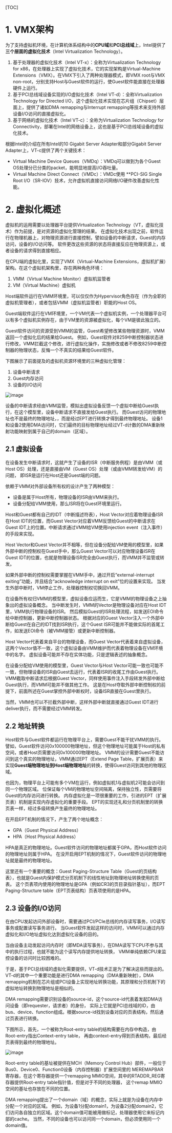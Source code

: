 [TOC]

# 1. VMX架构

为了支持虚拟机环境，在计算机体系结构中的**CPU域**和**PCI总线域**上，Intel提供了**三个层面的虚拟化技术**（Intel Virtualization Technology）。

1. 基于处理器的虚拟化技术（Intel VT-x）：全称为Virtualization Technology for x86，在处理器上实现了虚拟化技术，它的实现架构是Virtual-Machine Extensions（VMX）。在VMX下引入了两种处理器模式，即VMX root与VMX non-root，分别支持Host与Guest软件的运行，使Guest软件能直接在处理器硬件上运行。
2. 基于PCI总线域设备实现的I/O虚拟化技术（Intel VT-d）：全称Virtualization Technology for Directed I/O，这个虚拟化技术实现在芯片组（Chipset）层面上，提供了诸如DMA remapping与Interrupt remapping等技术来支持外部设备I/O访问的直接虚拟化。
3. 基于网络的虚拟化技术（Intel VT-c）：全称为Virtualization Technology for Connectivity，部署在Intel的网络设备上，这也是基于PCI总线域设备的虚拟化技术。

根据Intel的介绍在所有Intel的10 Gigabit Server Adapter和部分Gigabit Server Adapter上，VT-c提供了两个关键技术：
- Virtual Machine Device Queues（VMDq）：VMDq可以做到为各个Guest OS处理分已分类的packet，能明显地提高I/O吞吐量。
- Virtual Machine Direct Connect（VMDc）：VMDc使用 **PCI-SIG Single Root I/O（SR-IOV）技术，允许虚拟机直接访问网络I/O硬件改善虚拟化性能。

# 2. 虚拟化概述

虚拟机的运用需要以处理器平台提供Virtualization Technology（VT，虚拟化技术）作为前提，是对资源的虚拟化管理的结果。
在虚拟化技术出现之前，软件运行在物理机器上，对物理资源进行直接控制，譬如设备的中断请求，Guest的内存访问，设备的I/O访问等。
软件更改这些资源的状态将直接反应在物理资源上，或者设备的请求得到直接相应。

在CPU端的虚拟化里，实现了VMX（Virtual-Machine Extensions，虚拟机扩展）架构。在这个虚拟机架构里，存在两种角色环境：
1. VMM（Virtual Machine Monitor）虚拟机监管者
2. VM（Virtual Machine）虚拟机

Host端软件运行在VMM环境里，可以仅仅作为Hypervisor角色存在（作为全职的虚拟机管理者），或者包括VMM（虚拟机监管者）职能的Host OS。

Guest端软件运行在VM环境里，一个VM代表一个虚拟机实例，一个处理器平台可以有多个虚拟机实例存在，由于VM里的资源被虚拟化，每个VM是彼此独立的。

Guest软件访问的资源受到VMM的监管，Guest希望修改某些物理资源时，VMM返回一个虚拟化后的结果给Guest。
例如，Guest软件对8259中断控制器状态进行修改，VMM拦截这个修改，进行虚拟化操作，实施修改或者不修改8259中断控制器的物理状态，反悔一个不真实的结果给Guest软件。

下图展示了前面提及的虚拟机资源环境里的三种虚拟化管理：
1. 设备中断请求
2. Guest内存访问
3. 设备的I/O访问

![image](./images/0x01.png)

设备的中断请求经由VMM监管，模拟出虚拟设备反馈一个虚拟中断给Guest执行，在这个模型里，设备中断请求不直接发给Guest执行。
而Guest访问的物理地址也不是最终的物理地址，，而是经过EPT进行转换才得到最终物理地址。
设备1和设备2使用DMA访问时，它们最终的目标物理地址经过VT-d计数的DMA重新映射功能映射到属于自己的domain（区域）。

## 2.1 虚拟设备

在设备发生中断请求时，这就产生了设备的ISR（中断服务例程）是由VMM（或Host OS）处理，还是直接由VM（Guest OS）处理（或由VMM转发给VM）的问题，
即ISR是运行在Host还是Guest端的问题。

依赖于VMM对外部设备所有权的设计产生了两种模型：
- 设备是属于Host所有，物理设备的ISR由VMM来执行。
- 设备分配给VMM使用，那么ISR将在Guest环境里运行。

Host和Guest都有自己的IDT（中断描述符表），Host Vector对应着物理设备ISR在Host IDT的位置，而Guest Vector对应着VMM反馈给Guest的中断请求在Guest IDT上的位置。中断请求通过VMM给VM使用injection event（注入事件）的手段来实现。

Host Vector和Guest Vector并不相等，但在设备分配给VM使用的模型里，如果外部中断的控制权在Guest手中，那么Guest Vector可以对应物理设备ISR在Guest IDT的位置，也就是物理设备ISR完全由Guest执行，而VMM并不监管或转发。

如果外部中断的控制权需要掌握在VMM手中，通过开启“external-interrupt exiting”功能，并且结合“acknowledge interrupt on exit”位的设置来实现。
当发生外部中断时，VM停止工作，处理器控制权切换回VMM。

在设备所有权归VMM的模型里，虚拟设备应运而生，它是VMM的物理设备之上抽象出的虚拟设备概念。
当中断发生时，VMM的Vector是物理设备对应在Host IDT里，VMM执行物理设备的ISR。
然后模拟Guest的ISR处理流程，如发送EOI命令给中断控制器，更新中断控制器状态。
根据对应的Guest Vector注入一个外部中断给Guest在自己的IDT找到ISR执行，这个Guest ISR可能并不能做实际的首尾工作，如发送EOI命令（被VMM接管）或更新中断控制器。

Host Vector代表着来自平台的物理设备，而Guest Vector代表着来自虚拟设备，这两个Vector值不一致，这个虚拟设备由VMM维护而代表着物理设备在VM环境中的名字。
虚拟设备可能并不存在实体功能，只是逻辑表述的抽象概念。

在设备分配给VM使用的模型里，Guest Vector与Host Vector可能一致也可能不一致，但物理设备的ISR由Guest去运行，代表着ISR的收尾工作由Guest执行。
VMM截取中断请求后根据Guest Vector，同样使用事件注入手段转发外部中断给Guest执行，而VMM可能并不做其他工作。
这是在Host夺取外部中断控制权的前提下，前面所述在Guest掌控外部中断权时，设备ISR直接在Guest里执行。

当然，VMM也可以不拦截外部中断，这样外部中断就直接通过Guest IDT进行deliver执行，而不需要经过VMM转发。

## 2.2 地址转换

Host软件与Guest软件都运行在物理平台上，需要Guest不能干扰VMM的执行。譬如，Guest软件访问0x100000物理地址，但这个物理地址可能属于Host的私有空间，或者Host页需要访问0x100000物理地址。
VMM的设计需要Guest不能访问到这个真实的物理地址，VMM通过EPT（Extend Page Table，扩展页表）来实现**Guest端物理地址到Host端物理地址**的转换，使得Guest访问到其他的物理区域。

也因为，物理平台上可能有多个VM在运行，例如虚拟机1与虚拟机2可能会访问到同一个物理区域。
位保证每个VM的物理地址空间隔离，保持独立性，页需要将Guest的内存访问进行转换。
内存虚拟化是一项很重要的工作，引进的EPT（扩展页表）机制是实现内存虚拟化的重要手段。
EPT的实现还礼和分页机制里的转换页表一样，经过多级转换产生最终的物理地址。

在开启EPT机制的情况下，产生了两个地址概念：
- GPA（Guest Physical Address）
- HPA（Host Physical Address）

HPA是真正的物理地址。Guest软件访问的物理地址都属于GPA，而Host软件访问的物理地址则属于HPA。
在没开启用EPT机制的情况下，Guest软件访问的物理地址就是最终的物理地址。

这里还有一个重要的概念：Guest Paging-Structure Table（Guest的页结构表），也就是Guest内保护模式分页机制下的线性地址到物理地址转换使用的页表。
这个页表项内使用的物理地址是GPA（例如CR3的页目录指针基址），而EPT Paging-Structure table（EPT页表结构）页表项使用的是HPA。

## 2.3 设备的I/O访问

在由CPU发起访问外部设备时，需要通过PCI/PCIe总线的内存读写事务，I/O读写事务或配置读写事务进行。
当Guest软件发起这样的访问时，VMM可以通过内存虚拟化和I/O地址虚拟化达到虚拟化设备的目的。

当由设备主动发起访问内存时（即MDA读写事务），在DMA读写下CPU不参与其中的执行过程，也就不能为这个读写内存提供地址转换，
VMM单纯依赖CPU来监控设备的访问时比较困难的。

于是，基于PCI总线域的虚拟化需要提供，VT-d技术正是为了解决这些而提出的。
VT-d的其中一个重要功能是进行DMA remapping（DMA重新映射），DMA remapping机制在芯片组或PCI设备上实现地址转换功能，其原理和分页机制下的虚拟地址转换到物理地址是相似的。

DMA remapping需要识别设备的source-id，这个source-id代表着发起DMA访问设备（即requester，请求者）的身份，
实际上它就是PCI总线域的ID，由bus、device、function组成。根据source-id找到设备对应的页表结构，然后通过页表进行转换。

下图所示，首先，一个被称为Root-entry table的结构需要在内存中构造，由Root-entry指出Context-entry table，
再由context-entry得到页表结构，最后经页表得到最终的物理地址。

![image](./images/0x02.png)

Root-entry table的基址被提供在MCH（Memory Control Hub）部件，一般位于Bus0、Device0、Function0设备（内存控制器）扩展空间里的
MEREMAPBAR寄存器，在这个寄存器提供一个remapping MMIO空间，其中的RTADDR_REG寄存器提供Root-entry table指针值，但是对于不同的处理器，
这个remap MMIO空间的基址也存放在不同的位置。

DMA remapping提出了一个domain（域）的概念，实际上就是为设备在内存中分配一个对应的区域。
例如，为设备1分配domain1，为设备2分配domain2，它们访问各自独立的区域。这个domain值可能被用做标记，处理器使用它来标记内部的cache。
当然，不同的设备也可以访问同一个domain，但必须使用同一个domain值。

